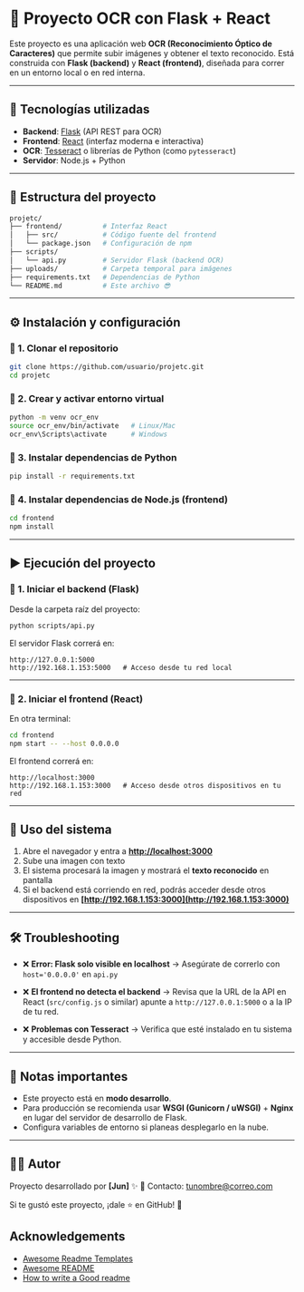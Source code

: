 # 📖 Proyecto OCR con Flask + React

Este proyecto es una aplicación web **OCR (Reconocimiento Óptico de Caracteres)** que permite subir imágenes y obtener el texto reconocido.
Está construida con **Flask (backend)** y **React (frontend)**, diseñada para correr en un entorno local o en red interna.

---

## 🚀 Tecnologías utilizadas

* **Backend**: [Flask](https://flask.palletsprojects.com/) (API REST para OCR)
* **Frontend**: [React](https://reactjs.org/) (interfaz moderna e interactiva)
* **OCR**: [Tesseract](https://github.com/tesseract-ocr/tesseract) o librerías de Python (como `pytesseract`)
* **Servidor**: Node.js + Python

---

## 📂 Estructura del proyecto

```bash
projetc/
├── frontend/          # Interfaz React
│   ├── src/           # Código fuente del frontend
│   └── package.json   # Configuración de npm
├── scripts/
│   └── api.py         # Servidor Flask (backend OCR)
├── uploads/           # Carpeta temporal para imágenes
├── requirements.txt   # Dependencias de Python
└── README.md          # Este archivo 😎
```

---

## ⚙️ Instalación y configuración

### 🔹 1. Clonar el repositorio

```bash
git clone https://github.com/usuario/projetc.git
cd projetc
```

### 🔹 2. Crear y activar entorno virtual

```bash
python -m venv ocr_env
source ocr_env/bin/activate   # Linux/Mac
ocr_env\Scripts\activate      # Windows
```

### 🔹 3. Instalar dependencias de Python

```bash
pip install -r requirements.txt
```

### 🔹 4. Instalar dependencias de Node.js (frontend)

```bash
cd frontend
npm install
```

---

## ▶️ Ejecución del proyecto

### 🔹 1. Iniciar el backend (Flask)

Desde la carpeta raíz del proyecto:

```bash
python scripts/api.py
```

El servidor Flask correrá en:

```
http://127.0.0.1:5000
http://192.168.1.153:5000   # Acceso desde tu red local
```

---

### 🔹 2. Iniciar el frontend (React)

En otra terminal:

```bash
cd frontend
npm start -- --host 0.0.0.0
```

El frontend correrá en:

```
http://localhost:3000
http://192.168.1.153:3000   # Acceso desde otros dispositivos en tu red
```

---

## 📸 Uso del sistema

1. Abre el navegador y entra a **[http://localhost:3000](http://localhost:3000)**
2. Sube una imagen con texto
3. El sistema procesará la imagen y mostrará el **texto reconocido** en pantalla
4. Si el backend está corriendo en red, podrás acceder desde otros dispositivos en **[http://192.168.1.153:3000](http://192.168.1.153:3000)**

---

## 🛠️ Troubleshooting

* ❌ **Error: Flask solo visible en localhost**
  → Asegúrate de correrlo con `host='0.0.0.0'` en `api.py`

* ❌ **El frontend no detecta el backend**
  → Revisa que la URL de la API en React (`src/config.js` o similar) apunte a
  `http://127.0.0.1:5000` o a la IP de tu red.

* ❌ **Problemas con Tesseract**
  → Verifica que esté instalado en tu sistema y accesible desde Python.

---

## 📌 Notas importantes

* Este proyecto está en **modo desarrollo**.
* Para producción se recomienda usar **WSGI (Gunicorn / uWSGI)** + **Nginx** en lugar del servidor de desarrollo de Flask.
* Configura variables de entorno si planeas desplegarlo en la nube.

---

## 👨‍💻 Autor

Proyecto desarrollado por **[Jun]** ✨
📧 Contacto: [tunombre@correo.com](mailto:tunombre@correo.com)

Si te gustó este proyecto, ¡dale ⭐ en GitHub! 🚀

## Acknowledgements

 - [Awesome Readme Templates](https://awesomeopensource.com/project/elangosundar/awesome-README-templates)
 - [Awesome README](https://github.com/matiassingers/awesome-readme)
 - [How to write a Good readme](https://bulldogjob.com/news/449-how-to-write-a-good-readme-for-your-github-project)

